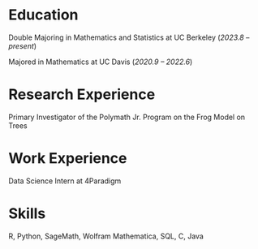 # Education

Double Majoring in Mathematics and Statistics at UC Berkeley (*2023.8 – present*)

Majored in Mathematics at UC Davis (*2020.9 – 2022.6*)

# Research Experience

Primary Investigator of the Polymath Jr. Program on the Frog Model on Trees

# Work Experience

Data Science Intern at 4Paradigm

# Skills

R, Python, SageMath, Wolfram Mathematica, SQL, C, Java
